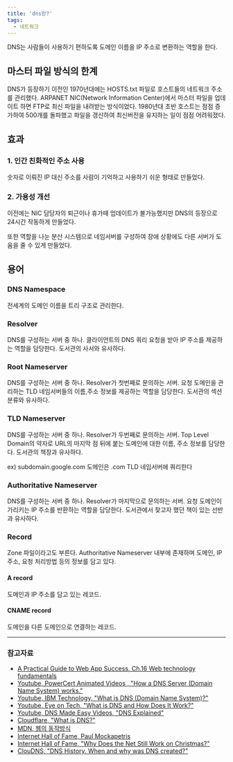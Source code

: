 ```yaml
---
title: 'dns란?'
tags:
  - 네트워크
---
```


DNS는 사람들이 사용하기 편하도록 도메인 이름을 IP 주소로 변환하는 역할을 한다.

## 마스터 파일 방식의 한계

DNS가 등장하기 이전인 1970년대에는 HOSTS.txt 파일로 호스트들의 네트워크 주소를 관리했다. ARPANET NIC(Network Information Center)에서 마스터 파일을 업데이트 하면 FTP로 최신 파일을 내려받는 방식이었다. 1980년대 초반 호스트는 점점 증가하여 500개를 돌파했고 파일을 갱신하여 최신버전을 유지하는 일이 점점 어려워졌다.

## 효과

### 1. 인간 친화적인 주소 사용

숫자로 이뤄진 IP 대신 주소를 사람이 기억하고 사용하기 쉬운 형태로 만들었다.

### 2. 가용성 개선

이전에는 NIC 담당자의 퇴근이나 휴가때 업데이트가 불가능했지만 DNS의 등장으로 24시간 작동하게 만들었다.

또한 역할을 나눈 분산 시스템으로 네임서버를 구성하여 장애 상황에도 다른 서버가 도움을 줄 수 있게 만들었다.

## 용어

### DNS Namespace

전세계의 도메인 이름을 트리 구조로 관리한다.

### Resolver

DNS를 구성하는 서버 중 하나. 클라이언트의 DNS 쿼리 요청을 받아 IP 주소를 제공하는 역할을 담당한다. 도서관의 사서와 유사하다.

### Root Nameserver

DNS를 구성하는 서버 중 하나. Resolver가 첫번째로 문의하는 서버. 요청 도메인을 관리하는 TLD 네임서버들의 이름,주소 정보를 제공하는 역할을 담당한다. 도서관의 섹션 분류와 유사하다.

### TLD Nameserver

DNS를 구성하는 서버 중 하나. Resolver가 두번째로 문의하는 서버. Top Level Domain의 약자로 URL의 마지막 점 뒤에 붙는 도메인에 대한 이름, 주소 정보를 담당한다. 도서관의 책장과 유사하다.

ex) subdomain.google.com 도메인은 .com TLD 네임서버에 쿼리한다

### Authoritative Nameserver

DNS를 구성하는 서버 중 하나. Resolver가 마지막으로 문의하는 서버. 요청 도메인이 가리키는 IP 주소를 반환하는 역할을 담당한다. 도서관에서 찾고자 했던 책이 있는 선반과 유사하다.

### Record

Zone 파일이라고도 부른다. Authoritative Nameserver 내부에 존재하며 도메인, IP 주소, 요청 처리방법 등의 정보를 담고 있다.

#### A record

도메인과 IP 주소를 담고 있는 레코드.

#### CNAME record

도메인을 다른 도메인으로 연결하는 레코드.

---

### 참고자료

- [A Practical Guide to Web App Success, Ch.16 Web technology fundamentals](http://webappsuccess.com/web-technology-fundamentals.html)
- [Youtube, PowerCert Animated Videos
, "How a DNS Server (Domain Name System) works."](https://www.youtube.com/watch?v=mpQZVYPuDGU)
- [Youtube, IBM Technology, "What is DNS (Domain Name System)?"](https://www.youtube.com/watch?v=nyH0nYhMW9M)
- [Youtube, Eye on Tech, "What is DNS and How Does It Work?"](https://www.youtube.com/watch?v=9d0iu2Q6iMU)
- [Youtube, DNS Made Easy Videos, "DNS Explained"](https://www.youtube.com/watch?v=72snZctFFtA)
- [Cloudflare, "What is DNS?"](https://www.cloudflare.com/learning/dns/what-is-dns/)
- [MDN, 웹의 동작방식](https://developer.mozilla.org/ko/docs/Learn/Getting_started_with_the_web/How_the_Web_works)
- [Internet Hall of Fame, Paul Mockapetris](https://internethalloffame.org/inductees/paul-mockapetris)
- [Internet Hall of Fame, "Why Does the Net Still Work on Christmas?"](https://www.internethalloffame.org//blog/2012/07/23/why-does-net-still-work-christmas-paul-mockapetris)
- [ClouDNS, "DNS History. When and why was DNS created?"](https://www.cloudns.net/blog/dns-history-creation-first/)